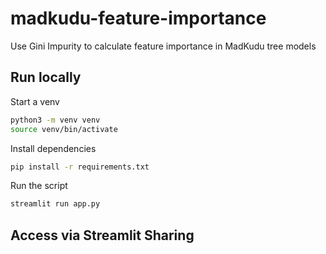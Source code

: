 # madkudu-feature-importance

Use Gini Impurity to calculate feature importance in MadKudu tree models

## Run locally

Start a venv

```bash
python3 -m venv venv
source venv/bin/activate
```

Install dependencies

```bash
pip install -r requirements.txt
```

Run the script

```bash
streamlit run app.py
```

## Access via Streamlit Sharing

